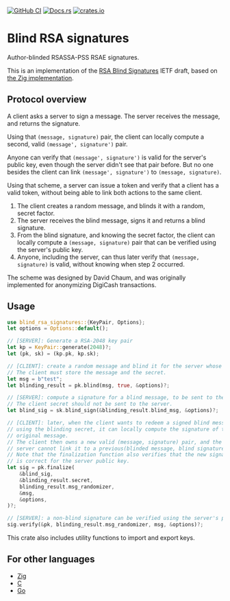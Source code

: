 [![GitHub CI](https://github.com/jedisct1/rust-blind-rsa-signatures/actions/workflows/ci.yml/badge.svg)](https://github.com/jedisct1/rust-blind-rsa-signatures/actions)
[![Docs.rs](https://docs.rs/blind-rsa-signatures/badge.svg)](https://docs.rs/blind-rsa-signatures/)
[![crates.io](https://img.shields.io/crates/v/blind-rsa-signatures.svg)](https://crates.io/crates/blind-rsa-signatures)

# Blind RSA signatures

Author-blinded RSASSA-PSS RSAE signatures.

This is an implementation of the [RSA Blind Signatures](https://tools.ietf.org/html/draft-irtf-cfrg-rsa-blind-signatures) IETF draft, based on [the Zig implementation](https://github.com/jedisct1/zig-rsa-blind-signatures).

## Protocol overview

A client asks a server to sign a message. The server receives the message, and returns the signature.

Using that `(message, signature)` pair, the client can locally compute a second, valid `(message', signature')` pair.

Anyone can verify that `(message', signature')` is valid for the server's public key, even though the server didn't see that pair before.
But no one besides the client can link `(message', signature')` to `(message, signature)`.

Using that scheme, a server can issue a token and verify that a client has a valid token, without being able to link both actions to the same client.

1. The client creates a random message, and blinds it with a random, secret factor.
2. The server receives the blind message, signs it and returns a blind signature.
3. From the blind signature, and knowing the secret factor, the client can locally compute a `(message, signature)` pair that can be verified using the server's public key.
4. Anyone, including the server, can thus later verify that `(message, signature)` is valid, without knowing when step 2 occurred.

The scheme was designed by David Chaum, and was originally implemented for anonymizing DigiCash transactions.

## Usage

```rust
use blind_rsa_signatures::{KeyPair, Options};
let options = Options::default();

// [SERVER]: Generate a RSA-2048 key pair
let kp = KeyPair::generate(2048)?;
let (pk, sk) = (kp.pk, kp.sk);

// [CLIENT]: create a random message and blind it for the server whose public key is `pk`.
// The client must store the message and the secret.
let msg = b"test";
let blinding_result = pk.blind(msg, true, &options)?;

// [SERVER]: compute a signature for a blind message, to be sent to the client.
// The client secret should not be sent to the server.
let blind_sig = sk.blind_sign(&blinding_result.blind_msg, &options)?;

// [CLIENT]: later, when the client wants to redeem a signed blind message,
// using the blinding secret, it can locally compute the signature of the
// original message.
// The client then owns a new valid (message, signature) pair, and the
// server cannot link it to a previous(blinded message, blind signature) pair.
// Note that the finalization function also verifies that the new signature
// is correct for the server public key.
let sig = pk.finalize(
    &blind_sig,
    &blinding_result.secret,
    blinding_result.msg_randomizer,
    &msg,
    &options,
)?;

// [SERVER]: a non-blind signature can be verified using the server's public key.
sig.verify(&pk, blinding_result.msg_randomizer, msg, &options)?;
```

This crate also includes utility functions to import and export keys.

## For other languages

* [Zig](https://github.com/jedisct1/zig-blind-rsa-signatures)
* [C](https://github.com/jedisct1/blind-rsa-signatures)
* [Go](https://github.com/cloudflare/circl/tree/master/blindsign)
